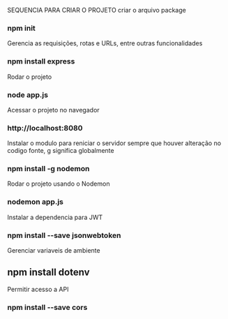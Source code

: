 SEQUENCIA PARA CRIAR O PROJETO
criar o arquivo package
### npm init

Gerencia as requisições, rotas e URLs, entre outras funcionalidades
### npm install express

Rodar o projeto
### node app.js

Acessar o projeto no navegador
### http://localhost:8080

Instalar o modulo para reniciar o servidor sempre que houver alteração no codigo fonte, g significa globalmente
### npm install -g nodemon

Rodar o projeto usando o Nodemon
### nodemon app.js

Instalar a dependencia para JWT
### npm install --save jsonwebtoken

Gerenciar variaveis de ambiente
## npm install dotenv

Permitir acesso a API
### npm install --save cors